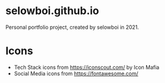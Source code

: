 # selowboi.github.io

Personal portfolio project, created by selowboi in 2021.

# Icons
- Tech Stack icons from https://iconscout.com/ by Icon Mafia
- Social Media icons from https://fontawesome.com/
